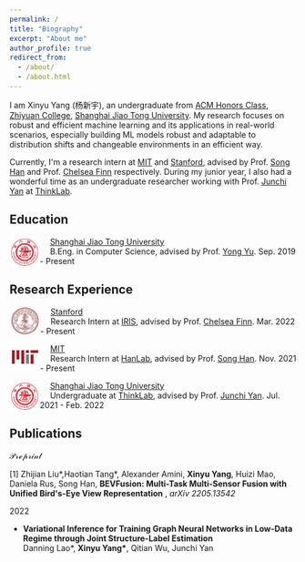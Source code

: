 ```yaml
---
permalink: /
title: "Biography"
excerpt: "About me"
author_profile: true
redirect_from: 
  - /about/
  - /about.html
---
```


I am Xinyu Yang (杨新宇), an undergraduate from [ACM Honors Class](https://acm.sjtu.edu.cn/home), [Zhiyuan College](http://zhiyuan.sjtu.edu.cn/), [Shanghai Jiao Tong University](https://en.sjtu.edu.cn/). My research focuses on robust and efficient machine learning and its applications in real-world scenarios, especially building ML models robust and adaptable to distribution shifts and changeable environments in an efficient way. 

Currently, I'm a research intern at [MIT](https://www.mit.edu/) and [Stanford](https://www.stanford.edu/), advised by Prof. [Song Han](https://songhan.mit.edu/) and Prof. [Chelsea Finn](https://ai.stanford.edu/~cbfinn/) respectively. During my junior year, I also had a wonderful time as an undergraduate researcher working with Prof. [Junchi Yan](https://thinklab.sjtu.edu.cn/) at [ThinkLab](https://thinklab.sjtu.edu.cn/).  


## Education

<img src="../images/sjtu.png" alt="sjtu" style="zoom:9%; float: left" />&emsp; [Shanghai Jiao Tong University](http://en.sjtu.edu.cn/)  
&emsp; B.Eng. in Computer Science, advised by Prof. [Yong Yu](http://www.cs.sjtu.edu.cn/en/PeopleDetail.aspx?id=140). Sep. 2019 - Present

## Research Experience

<img src="../images/stanford3.png" alt="stanford" style="zoom:11.4%; float: left" />&emsp; [Stanford](https://www.stanford.edu/)  
&emsp; Research Intern at [IRIS](https://irislab.stanford.edu/), advised by Prof. [Chelsea Finn](https://ai.stanford.edu/~cbfinn/). Mar. 2022 - Present

<img src="../images/mit2.png" alt="mit" style="zoom:9%; float: left" />&emsp; [MIT](https://www.mit.edu/)  
&emsp; Research Intern at [HanLab](https://hanlab.mit.edu/), advised by Prof. [Song Han](https://songhan.mit.edu/). Nov. 2021 - Present

<img src="../images/sjtu.png" alt="sjtu" style="zoom:9%; float: left" />&emsp; [Shanghai Jiao Tong University](http://en.sjtu.edu.cn/)  
&emsp; Undergraduate at [ThinkLab](https://thinklab.sjtu.edu.cn/), advised by Prof. [Junchi Yan](https://thinklab.sjtu.edu.cn/). Jul. 2021 - Feb. 2022

## Publications

$\mathcal{Preprint}$    

[1] Zhijian Liu\*,Haotian Tang\*, Alexander Amini, **Xinyu Yang**, Huizi Mao, Daniela Rus, Song Han, **BEVFusion: Multi-Task Multi-Sensor Fusion with Unified Bird's-Eye View Representation** , *arXiv 2205.13542* 

$\mathcal{2022}$    
* **Variational Inference for Training Graph Neural Networks in Low-Data Regime through Joint Structure-Label Estimation**  
Danning Lao\*, **Xinyu Yang\***, Qitian Wu, Junchi Yan
